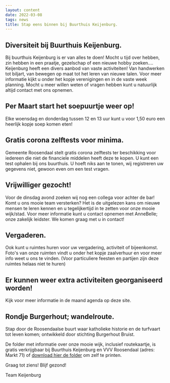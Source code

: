 ```yaml
---
layout: content
date: 2022-03-08
tags: news
title: Stap eens binnen bij Buurthuis Keijenburg.
---
```

## Diversiteit bij Buurthuis Keijenburg.

Bij buurthuis Keijenburg is er van alles te doen!
Mocht u tijd over hebben, zin hebben in een praatje, gezelschap of een nieuwe hobby zoeken....
Keijenburg heeft een divers aanbod van vaste activiteiten! Van handwerken tot biljart, van bewegen op maat tot het leren van nieuwe talen.
Voor meer informatie kijkt u onder het kopje verenigingen en in de vaste week planning.
Mocht u meer willen weten of vragen hebben kunt u natuurlijk altijd contact met ons opnemen.

## Per Maart start het soepuurtje weer op!
Elke woensdag en donderdag tussen 12 en 13 uur kunt u voor 1,50 euro een heerlijk kopje soep komen eten!

## Gratis corona zelftests voor minima.
Gemeente Roosendaal stelt gratis corona zelftests ter beschikking voor iedereen die niet de financiele middelen heeft deze te kopen.
U kunt een test ophalen bij ons buurthuis. U hoeft niks aan te tonen, wij registreren uw gegevens niet, gewoon even om een test vragen.

## Vrijwilliger gezocht!
Voor de dinsdag avond zoeken wij nog een collega voor achter de bar!
Komt u ons mooie team versterken? Het is de uitgelezen kans om nieuwe mensen te leren kennen en u tegelijkertijd in te zetten voor onze mooie wijk/stad.
Voor meer informatie kunt u contact opnemen met AnneBelle; onze zakelijk leidster. We komen graag met u in contact!

## Vergaderen.
Ook kunt u ruimtes huren voor uw vergadering, activiteit of bijeenkomst.
Foto's van onze ruimten vindt u onder het kopje zaalverhuur en voor meer info weet u ons te vinden.
(Voor particuliere feesten en partijen zijn deze ruimtes helaas niet te huren)

## Er kunnen weer extra activiteiten georganiseerd worden!
Kijk voor meer informatie in de maand agenda op deze site.

## Rondje Burgerhout; wandelroute.
Stap door de Roosendaalse buurt waar katholieke historie en de turfvaart tot leven komen; 
ontwikkeld door stichting Burgerhout Bruist.

De folder met informatie over onze mooie wijk, inclusief routekaartje, is gratis verkrijgbaar 
bij Buurthuis Keijenburg en VVV Roosendaal (adres: Markt 71) of [download hier de folder](/lib/files/rondje-burgerhout.pdf) om zelf te printen.


Graag tot ziens!
Blijf gezond!

Team Keijenburg

